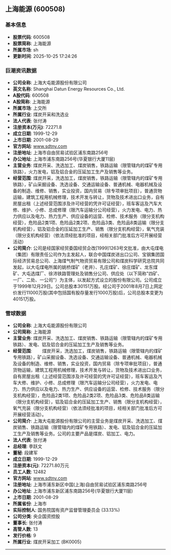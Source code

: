 ## 上海能源 (600508)

### 基本信息

- **股票代码**: 600508
- **股票简称**: 上海能源
- **所属市场**: sh
- **更新时间**: 2025-10-25 17:24:26

### 巨潮资讯数据

- **公司全称**: 上海大屯能源股份有限公司
- **英文名称**: Shanghai Datun Energy Resources Co., Ltd.
- **A股代码**: 600508
- **A股简称**: 上海能源
- **所属市场**: 上交所
- **所属行业**: 煤炭开采和洗选业
- **法人代表**: 张付涛
- **注册资本(万元)**: 72271.8
- **成立日期**: 1999-12-29
- **上市日期**: 2001-08-29
- **官方网站**: www.sdtny.com
- **注册地址**: 上海市自由贸易试验区浦东南路256号
- **办公地址**: 上海市浦东南路256号(华夏银行大厦11层)
- **主营业务**: 煤炭开采、洗选加工、煤炭销售，铁路运输（限管辖内的煤矿专用铁路），火力发电，铝及铝合金的压延加工生产及销售等业务。
- **经营范围**: 煤炭开采，洗选加工，煤炭销售，铁路运输（限管辖内的煤矿专用铁路），矿山采掘设备、洗选设备、交通运输设备、普通机械、电器机械及设备的制造、维修、销售，实业投资，国内贸易（除专项审批项目），普通货物运输，建筑工程用机械修理，技术开发与转让，货物及技术进出口业务，自有房屋出租（上述经营范围涉及许可经营的凭许可证经营），班车客运及汽车大修、维护、小修、总成修理（限汽车运输分公司经营），火力发电、电力、热力供应以及电力、热力生产、供应设备的运营、检修、技术服务（限分支机构经营），危险品2类1项、危险品2类2项、危险品3类、危险品8类运输（限分支机构经营），铝及铝合金的压延加工生产、销售（限分支机构经营），氧气充装（限分支机构经营）（依法须经批准的项目，经相关部门批准后方可开展经营活动）
- **公司简介**: 公司是经国家经贸委国经贸企改[1999]1263号文批准，由大屯煤电（集团）有限责任公司作为主发起人，联合中国煤炭进出口公司、宝钢集团国际经济贸易总公司、上海煤气制气物资贸易有限公司和煤炭科学研究总院共同发起，以大屯煤电所属的姚桥煤矿（老井）、孔庄煤矿、徐庄煤矿、龙东煤矿、大屯选煤厂、徐沛铁路管理处及销售分公司、供应处（以下简称"四矿、一厂、二处、一公司"）为主体，以发起方式设立的股份有限公司。公司成立于1999年12月29日。公司总股本30151万股。经公司于2001年8月7日上网定价发行11000万股(其中包括国有股存量发行1000万股)后，公司总股本变更为40151万股。

### 雪球数据

- **公司全称**: 上海大屯能源股份有限公司
- **公司简称**: 上海能源
- **主营业务**: 煤炭开采、洗选加工、煤炭销售、铁路运输（限管辖内的煤矿专用铁路）、发电、铝及铝合金的压延加工生产及销售等业务。
- **经营范围**: 　　煤炭开采，洗选加工，煤炭销售，铁路运输（限管辖内的煤矿专用铁路），矿山采掘设备、洗选设备、交通运输设备、普通机械、电器机械及设备的制造、维修、销售，实业投资，国内贸易（除专项审批项目），普通货物运输，建筑工程用机械修理，技术开发与转让，货物及技术进出口业务，自有房屋出租（上述经营范围涉及许可经营的凭许可证经营），班车客运及汽车大修、维护、小修、总成修理（限汽车运输分公司经营），火力发电、电力、热力供应以及电力、热力生产、供应设备的运营、检修、技术服务（限分支机构经营），危险品2类1项、危险品2类2项、危险品3类、危险品8类运输（限分支机构经营），铝及铝合金的压延加工生产、销售（限分支机构经营），氧气充装（限分支机构经营）（依法须经批准的项目，经相关部门批准后方可开展经营活动）。
- **公司简介**: 上海大屯能源股份有限公司的主营业务是煤炭开采、洗选加工、煤炭销售、铁路运输（限管辖内的煤矿专用铁路）、发电、铝及铝合金的压延加工生产及销售等业务。公司的主要产品是煤炭、铝加工、电力。
- **法人代表**: 张付涛
- **总经理**: 李跃文
- **董秘**: 段建军
- **成立日期**: 1999-12-29
- **注册资本(元)**: 72271.80万元
- **员工人数**: 12482
- **官方网站**: www.sdtny.com
- **注册地址**: 上海市浦东新区中国(上海)自由贸易试验区浦东南路256号
- **办公地址**: 上海市浦东新区浦东南路256号(华夏银行大厦11层)
- **上市日期**: 2001-08-29
- **所属省份**: 上海市
- **实际控制人**: 国务院国有资产监督管理委员会 (33.13%)
- **公司分类**: 央企国资控股
- **董事长**: 张付涛
- **高管人数**: 13
- **发行价格**: 9
- **所属行业**: 煤炭开采加工 (BK0005)

---